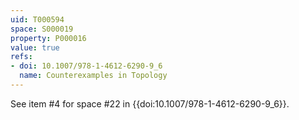 ```yaml
---
uid: T000594
space: S000019
property: P000016
value: true
refs:
- doi: 10.1007/978-1-4612-6290-9_6
  name: Counterexamples in Topology
---
```


See item #4 for space #22 in {{doi:10.1007/978-1-4612-6290-9_6}}.
